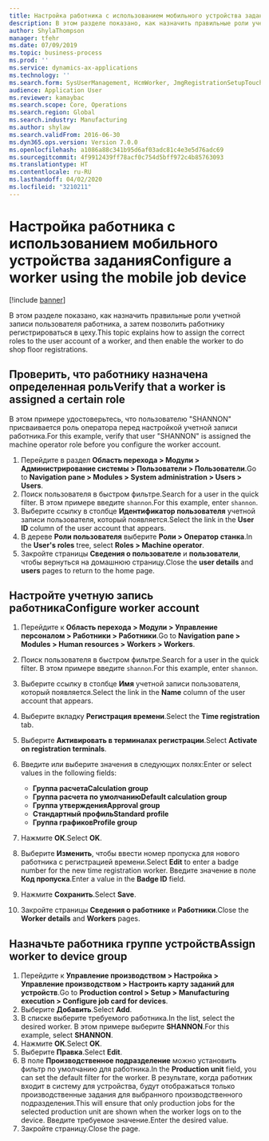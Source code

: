 ```yaml
---
title: Настройка работника с использованием мобильного устройства задания
description: В этом разделе показано, как назначить правильные роли учетной записи пользователя работника, а затем позволить работнику регистрироваться в цеху.
author: ShylaThompson
manager: tfehr
ms.date: 07/09/2019
ms.topic: business-process
ms.prod: ''
ms.service: dynamics-ax-applications
ms.technology: ''
ms.search.form: SysUserManagement, HcmWorker, JmgRegistrationSetupTouch, JmgRegistrationSetupAssignUsers
audience: Application User
ms.reviewer: kamaybac
ms.search.scope: Core, Operations
ms.search.region: Global
ms.search.industry: Manufacturing
ms.author: shylaw
ms.search.validFrom: 2016-06-30
ms.dyn365.ops.version: Version 7.0.0
ms.openlocfilehash: a1086a88c341b95d6af03adc81c4e3e5d76adc69
ms.sourcegitcommit: 4f9912439ff78acf0c754d5bff972c4b85763093
ms.translationtype: HT
ms.contentlocale: ru-RU
ms.lasthandoff: 04/02/2020
ms.locfileid: "3210211"
---
```

# <a name="configure-a-worker-using-the-mobile-job-device"></a><span data-ttu-id="9daf4-103">Настройка работника с использованием мобильного устройства задания</span><span class="sxs-lookup"><span data-stu-id="9daf4-103">Configure a worker using the mobile job device</span></span>

[!include [banner](../../includes/banner.md)]

<span data-ttu-id="9daf4-104">В этом разделе показано, как назначить правильные роли учетной записи пользователя работника, а затем позволить работнику регистрироваться в цеху.</span><span class="sxs-lookup"><span data-stu-id="9daf4-104">This topic explains how to assign the correct roles to the user account of a worker, and then enable the worker to do shop floor registrations.</span></span>

## <a name="verify-that-a-worker-is-assigned-a-certain-role"></a><span data-ttu-id="9daf4-105">Проверить, что работнику назначена определенная роль</span><span class="sxs-lookup"><span data-stu-id="9daf4-105">Verify that a worker is assigned a certain role</span></span>

<span data-ttu-id="9daf4-106">В этом примере удостоверьтесь, что пользователю "SHANNON" присваивается роль оператора перед настройкой учетной записи работника.</span><span class="sxs-lookup"><span data-stu-id="9daf4-106">For this example, verify that user "SHANNON" is assigned the machine operator role before you configure the worker account.</span></span>

1. <span data-ttu-id="9daf4-107">Перейдите в раздел **Область перехода > Модули > Администрирование системы > Пользователи > Пользователи**.</span><span class="sxs-lookup"><span data-stu-id="9daf4-107">Go to **Navigation pane > Modules > System administration > Users > Users**.</span></span>
2. <span data-ttu-id="9daf4-108">Поиск пользователя в быстром фильтре.</span><span class="sxs-lookup"><span data-stu-id="9daf4-108">Search for a user in the quick filter.</span></span> <span data-ttu-id="9daf4-109">В этом примере введите `shannon`.</span><span class="sxs-lookup"><span data-stu-id="9daf4-109">For this example, enter `shannon`.</span></span>
3. <span data-ttu-id="9daf4-110">Выберите ссылку в столбце **Идентификатор пользователя** учетной записи пользователя, который появляется.</span><span class="sxs-lookup"><span data-stu-id="9daf4-110">Select the link in the **User ID** column of the user account that appears.</span></span>
4. <span data-ttu-id="9daf4-111">В дереве **Роли пользователя** выберите **Роли > Оператор станка**.</span><span class="sxs-lookup"><span data-stu-id="9daf4-111">In the **User's roles** tree, select **Roles > Machine operator**.</span></span>
5. <span data-ttu-id="9daf4-112">Закройте страницы **Сведения о пользователе** и **пользователи**, чтобы вернуться на домашнюю страницу.</span><span class="sxs-lookup"><span data-stu-id="9daf4-112">Close the **user details** and **users** pages to return to the home page.</span></span>

## <a name="configure-worker-account"></a><span data-ttu-id="9daf4-113">Настройте учетную запись работника</span><span class="sxs-lookup"><span data-stu-id="9daf4-113">Configure worker account</span></span>
1. <span data-ttu-id="9daf4-114">Перейдите к **Область перехода > Модули > Управление персоналом > Работники > Работники**.</span><span class="sxs-lookup"><span data-stu-id="9daf4-114">Go to **Navigation pane > Modules > Human resources > Workers > Workers**.</span></span>
2. <span data-ttu-id="9daf4-115">Поиск пользователя в быстром фильтре.</span><span class="sxs-lookup"><span data-stu-id="9daf4-115">Search for a user in the quick filter.</span></span> <span data-ttu-id="9daf4-116">В этом примере введите `shannon`.</span><span class="sxs-lookup"><span data-stu-id="9daf4-116">For this example, enter `shannon`.</span></span>
3. <span data-ttu-id="9daf4-117">Выберите ссылку в столбце **Имя** учетной записи пользователя, который появляется.</span><span class="sxs-lookup"><span data-stu-id="9daf4-117">Select the link in the **Name** column of the user account that appears.</span></span>
4. <span data-ttu-id="9daf4-118">Выберите вкладку **Регистрация времени**.</span><span class="sxs-lookup"><span data-stu-id="9daf4-118">Select the **Time registration** tab.</span></span>
5. <span data-ttu-id="9daf4-119">Выберите **Активировать в терминалах регистрации**.</span><span class="sxs-lookup"><span data-stu-id="9daf4-119">Select **Activate on registration terminals**.</span></span>
6. <span data-ttu-id="9daf4-120">Введите или выберите значения в следующих полях:</span><span class="sxs-lookup"><span data-stu-id="9daf4-120">Enter or select values in the following fields:</span></span>  

    - <span data-ttu-id="9daf4-121">**Группа расчета**</span><span class="sxs-lookup"><span data-stu-id="9daf4-121">**Calculation group**</span></span>  
    - <span data-ttu-id="9daf4-122">**Группа расчета по умолчанию**</span><span class="sxs-lookup"><span data-stu-id="9daf4-122">**Default calculation group**</span></span>  
    - <span data-ttu-id="9daf4-123">**Группа утверждения**</span><span class="sxs-lookup"><span data-stu-id="9daf4-123">**Approval group**</span></span>  
    - <span data-ttu-id="9daf4-124">**Стандартный профиль**</span><span class="sxs-lookup"><span data-stu-id="9daf4-124">**Standard profile**</span></span>  
    - <span data-ttu-id="9daf4-125">**Группа графиков**</span><span class="sxs-lookup"><span data-stu-id="9daf4-125">**Profile group**</span></span>  

7. <span data-ttu-id="9daf4-126">Нажмите **ОК**.</span><span class="sxs-lookup"><span data-stu-id="9daf4-126">Select **OK**.</span></span>
8. <span data-ttu-id="9daf4-127">Выберите **Изменить**, чтобы ввести номер пропуска для нового работника с регистрацией времени.</span><span class="sxs-lookup"><span data-stu-id="9daf4-127">Select **Edit** to enter a badge number for the new time registration worker.</span></span> <span data-ttu-id="9daf4-128">Введите значение в поле **Код пропуска**.</span><span class="sxs-lookup"><span data-stu-id="9daf4-128">Enter a value in the **Badge ID** field.</span></span>
9. <span data-ttu-id="9daf4-129">Нажмите **Сохранить**.</span><span class="sxs-lookup"><span data-stu-id="9daf4-129">Select **Save**.</span></span>
10. <span data-ttu-id="9daf4-130">Закройте страницы **Сведения о работнике** и **Работники**.</span><span class="sxs-lookup"><span data-stu-id="9daf4-130">Close the **Worker details** and **Workers** pages.</span></span>

## <a name="assign-worker-to-device-group"></a><span data-ttu-id="9daf4-131">Назначьте работника группе устройств</span><span class="sxs-lookup"><span data-stu-id="9daf4-131">Assign worker to device group</span></span>
1. <span data-ttu-id="9daf4-132">Перейдите к **Управление производством > Настройка > Управление производством > Настроить карту заданий для устройств**.</span><span class="sxs-lookup"><span data-stu-id="9daf4-132">Go to **Production control > Setup > Manufacturing execution > Configure job card for devices**.</span></span>
2. <span data-ttu-id="9daf4-133">Выберите **Добавить**.</span><span class="sxs-lookup"><span data-stu-id="9daf4-133">Select **Add**.</span></span>
3. <span data-ttu-id="9daf4-134">В списке выберите требуемого работника.</span><span class="sxs-lookup"><span data-stu-id="9daf4-134">In the list, select the desired worker.</span></span> <span data-ttu-id="9daf4-135">В этом примере выберите **SHANNON**.</span><span class="sxs-lookup"><span data-stu-id="9daf4-135">For this example, select **SHANNON**.</span></span>
4. <span data-ttu-id="9daf4-136">Нажмите **ОК**.</span><span class="sxs-lookup"><span data-stu-id="9daf4-136">Select **OK**.</span></span>
5. <span data-ttu-id="9daf4-137">Выберите **Правка**.</span><span class="sxs-lookup"><span data-stu-id="9daf4-137">Select **Edit**.</span></span>
6. <span data-ttu-id="9daf4-138">В поле **Производственное подразделение** можно установить фильтр по умолчанию для работника.</span><span class="sxs-lookup"><span data-stu-id="9daf4-138">In the **Production unit** field, you can set the default filter for the worker.</span></span> <span data-ttu-id="9daf4-139">В результате, когда работник входит в систему для устройства, будут отображаться только производственные задания для выбранного производственного подразделения.</span><span class="sxs-lookup"><span data-stu-id="9daf4-139">This will ensure that only production jobs for the selected production unit are shown when the worker logs on to the device.</span></span> <span data-ttu-id="9daf4-140">Введите требуемое значение.</span><span class="sxs-lookup"><span data-stu-id="9daf4-140">Enter the desired value.</span></span>
7. <span data-ttu-id="9daf4-141">Закройте страницу.</span><span class="sxs-lookup"><span data-stu-id="9daf4-141">Close the page.</span></span>

